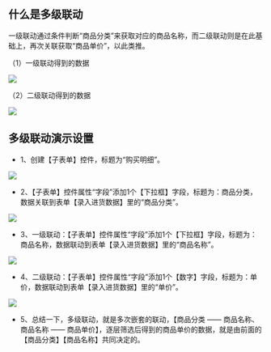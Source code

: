 ## 什么是多级联动
一级联动通过条件判断“商品分类”来获取对应的商品名称，而二级联动则是在此基础上，再次关联获取“商品单价”，以此类推。

（1）一级联动得到的数据

![](../img/6-4-4i1.png)

（2）二级联动得到的数据

![](../img/6-4-4i2.png)

## 多级联动演示设置
* 1、创建【子表单】控件，标题为“购买明细”。

![](../img/6-4-4i3.gif)

* 2、【子表单】控件属性“字段”添加1个【下拉框】字段，标题为：商品分类，数据关联到表单【录入进货数据】里的“商品分类”。

![](../img/6-4-4i4.gif)

* 3、一级联动：【子表单】控件属性“字段”添加1个【下拉框】字段，标题为：商品名称，数据联动到表单【录入进货数据】里的“商品名称”。

![](../img/6-4-4i5.gif)

* 4、二级联动：【子表单】控件属性“字段”添加1个【数字】字段，标题为：单价，数据联动到表单【录入进货数据】里的“单价”。

![](../img/6-4-4i6.gif)

* 5、总结一下，多级联动，就是多次嵌套的联动，【商品分类 —— 商品名称、商品名称 —— 商品单价】，逐层筛选后得到的商品单价的数据，就是由前面的【商品分类】【商品名称】共同决定的。






